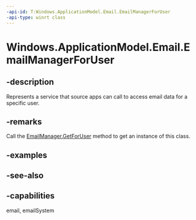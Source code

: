 ```yaml
---
-api-id: T:Windows.ApplicationModel.Email.EmailManagerForUser
-api-type: winrt class
---
```


<!-- Class syntax.
public class EmailManagerForUser : Windows.ApplicationModel.Email.IEmailManagerForUser
-->

# Windows.ApplicationModel.Email.EmailManagerForUser

## -description
Represents a service that source apps can call to access email data for a specific user.

## -remarks
Call the [EmailManager.GetForUser](emailmanager_getforuser_2058550280.md) method to get an instance of this class.

## -examples

## -see-also

## -capabilities
email, emailSystem
